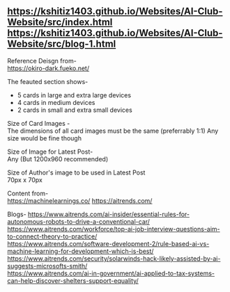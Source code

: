 https://kshitiz1403.github.io/Websites/AI-Club-Website/src/index.html<br/>
https://kshitiz1403.github.io/Websites/AI-Club-Website/src/blog-1.html<br/>
---
Reference Deisgn from-<br/>
https://okiro-dark.fueko.net/

The feauted section shows-<br/>
* 5 cards in large and extra large devices 
* 4 cards in medium devices
* 2 cards in small and extra small devices

Size of Card Images -<br/>
The dimensions of all card images must be the same (preferrably 1:1)
Any size would be fine though

Size of Image for Latest Post-<br/>
Any (But 1200x960 recommended)

Size of Author's image to be used in Latest Post <br/>
70px x 70px


Content from-<br/>
https://machinelearnings.co/
https://aitrends.com/


Blogs- 
https://www.aitrends.com/ai-insider/essential-rules-for-autonomous-robots-to-drive-a-conventional-car/<br/>
https://www.aitrends.com/workforce/top-ai-job-interview-questions-aim-to-connect-theory-to-practice/<br/>
https://www.aitrends.com/software-development-2/rule-based-ai-vs-machine-learning-for-development-which-is-best/<br/>
https://www.aitrends.com/security/solarwinds-hack-likely-assisted-by-ai-suggests-microsofts-smith/<br/>
https://www.aitrends.com/ai-in-government/ai-applied-to-tax-systems-can-help-discover-shelters-support-equality/